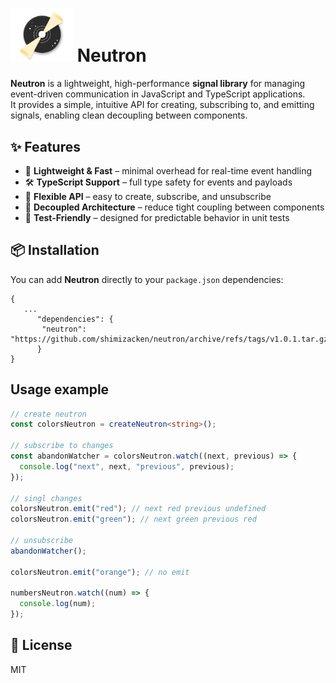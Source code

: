 # <img src="./src/assets/logo/neutron-logo.png" alt="Neutron Logo" width="100" /> Neutron

**Neutron** is a lightweight, high-performance **signal library** for managing event-driven communication in JavaScript and TypeScript applications.  
It provides a simple, intuitive API for creating, subscribing to, and emitting signals, enabling clean decoupling between components.

## ✨ Features
- 🚀 **Lightweight & Fast** – minimal overhead for real-time event handling
- 🛠 **TypeScript Support** – full type safety for events and payloads
- 🔄 **Flexible API** – easy to create, subscribe, and unsubscribe
- 🧩 **Decoupled Architecture** – reduce tight coupling between components
- 🧪 **Test-Friendly** – designed for predictable behavior in unit tests

## 📦 Installation

You can add **Neutron** directly to your `package.json` dependencies:

```
{
   ...
      "dependencies": {
       "neutron": "https://github.com/shimizacken/neutron/archive/refs/tags/v1.0.1.tar.gz",
      }
}
```

## Usage example

```typescript
// create neutron
const colorsNeutron = createNeutron<string>();

// subscribe to changes
const abandonWatcher = colorsNeutron.watch((next, previous) => {
  console.log("next", next, "previous", previous);
});

// singl changes
colorsNeutron.emit("red"); // next red previous undefined
colorsNeutron.emit("green"); // next green previous red

// unsubscribe
abandonWatcher();

colorsNeutron.emit("orange"); // no emit

numbersNeutron.watch((num) => {
  console.log(num);
});
```

## 📜 License
MIT
